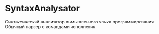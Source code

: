 # SyntaxAnalysator


Синтаксический анализатор вымышленного языка программирования. Обычный парсер с командами исполнения.
